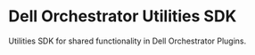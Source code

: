 # Dell Orchestrator Utilities SDK

Utilities SDK for shared functionality in Dell Orchestrator Plugins.
